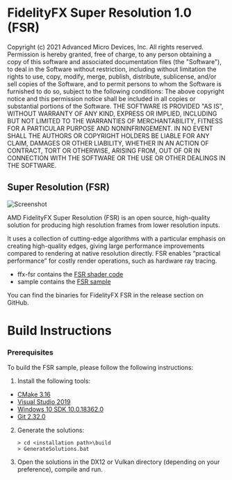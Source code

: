 # FidelityFX Super Resolution 1.0 (FSR) 

Copyright (c) 2021 Advanced Micro Devices, Inc. All rights reserved.
Permission is hereby granted, free of charge, to any person obtaining a copy
of this software and associated documentation files (the "Software"), to deal
in the Software without restriction, including without limitation the rights
to use, copy, modify, merge, publish, distribute, sublicense, and/or sell
copies of the Software, and to permit persons to whom the Software is
furnished to do so, subject to the following conditions:
The above copyright notice and this permission notice shall be included in
all copies or substantial portions of the Software.
THE SOFTWARE IS PROVIDED "AS IS", WITHOUT WARRANTY OF ANY KIND, EXPRESS OR
IMPLIED, INCLUDING BUT NOT LIMITED TO THE WARRANTIES OF MERCHANTABILITY,
FITNESS FOR A PARTICULAR PURPOSE AND NONINFRINGEMENT. IN NO EVENT SHALL THE
AUTHORS OR COPYRIGHT HOLDERS BE LIABLE FOR ANY CLAIM, DAMAGES OR OTHER
LIABILITY, WHETHER IN AN ACTION OF CONTRACT, TORT OR OTHERWISE, ARISING FROM,
OUT OF OR IN CONNECTION WITH THE SOFTWARE OR THE USE OR OTHER DEALINGS IN
THE SOFTWARE.

## Super Resolution (FSR)

![Screenshot](screenshot.png)

AMD FidelityFX Super Resolution (FSR) is an open source, high-quality solution for producing high resolution frames from lower resolution inputs.

It uses a collection of cutting-edge algorithms with a particular emphasis on creating high-quality edges, giving large performance improvements compared to rendering at native resolution directly. FSR enables “practical performance” for costly render operations, such as hardware ray tracing.

- ffx-fsr contains the [FSR shader code](https://github.com/GPUOpen-Effects/FidelityFX-FSR/tree/master/ffx-fsr)
- sample contains the [FSR sample](https://github.com/GPUOpen-Effects/FidelityFX-FSR/tree/master/sample)

You can find the binaries for FidelityFX FSR in the release section on GitHub. 

# Build Instructions

### Prerequisites

To build the FSR sample, please follow the following instructions:

1) Install the following tools:

- [CMake 3.16](https://cmake.org/download/)
- [Visual Studio 2019](https://visualstudio.microsoft.com/downloads/)
- [Windows 10 SDK 10.0.18362.0](https://developer.microsoft.com/en-us/windows/downloads/windows-10-sdk)
- [Git 2.32.0](https://git-scm.com/downloads)

2) Generate the solutions:
    ```
    > cd <installation path>\build
    > GenerateSolutions.bat
    ```

3) Open the solutions in the DX12 or Vulkan directory (depending on your preference), compile and run.

